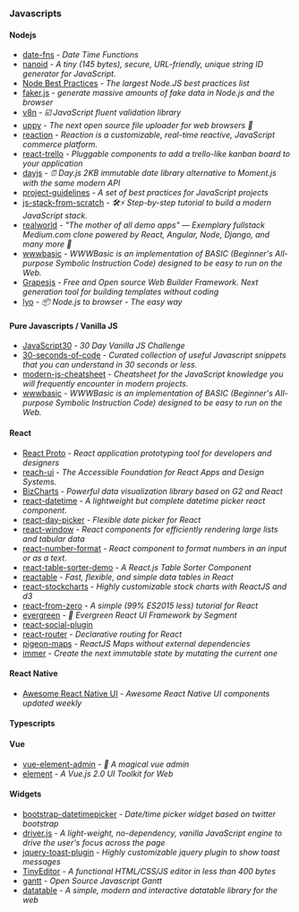 ### Javascripts

#### Nodejs

- [date-fns](https://github.com/date-fns/date-fns) - _Date Time Functions_
- [nanoid](https://github.com/ai/nanoid) - _A tiny (145 bytes), secure, URL-friendly, unique string ID generator for JavaScript._
- [Node Best Practices](https://github.com/i0natan/nodebestpractices) - _The largest Node.JS best practices list_
- [faker.js](https://github.com/Marak/faker.js) - _generate massive amounts of fake data in Node.js and the browser_
- [v8n](https://github.com/imbrn/v8n) - _☑️ JavaScript fluent validation library_
- [uppy](https://github.com/transloadit/uppy) - _The next open source file uploader for web browsers 🐶_
- [reaction](https://github.com/reactioncommerce/reaction) - _Reaction is a customizable, real-time reactive, JavaScript commerce platform._
- [react-trello](https://github.com/rcdexta/react-trello) - _Pluggable components to add a trello-like kanban board to your application_
- [dayjs](https://github.com/iamkun/dayjs) - _⏰ Day.js 2KB immutable date library alternative to Moment.js with the same modern API_
- [project-guidelines](https://github.com/elsewhencode/project-guidelines) - _A set of best practices for JavaScript projects_
- [js-stack-from-scratch](https://github.com/verekia/js-stack-from-scratch) - _🛠️⚡ Step-by-step tutorial to build a modern JavaScript stack._
- [realworld](https://github.com/gothinkster/realworld) - _"The mother of all demo apps" — Exemplary fullstack Medium.com clone powered by React, Angular, Node, Django, and many more 🏅_
- [wwwbasic](https://github.com/google/wwwbasic) - _WWWBasic is an implementation of BASIC (Beginner's All-purpose Symbolic Instruction Code) designed to be easy to run on the Web._
- [Grapesjs](https://github.com/artf/grapesjs) - _Free and Open source Web Builder Framework. Next generation tool for building templates without coding_
- [lyo](https://github.com/bokub/lyo) - _📦 Node.js to browser - The easy way_

#### Pure Javascripts / Vanilla JS

- [JavaScript30](https://github.com/wesbos/JavaScript30) - _30 Day Vanilla JS Challenge_
- [30-seconds-of-code](https://github.com/Chalarangelo/30-seconds-of-code) - _Curated collection of useful Javascript snippets that you can understand in 30 seconds or less._
- [modern-js-cheatsheet](https://github.com/mbeaudru/modern-js-cheatsheet) - _Cheatsheet for the JavaScript knowledge you will frequently encounter in modern projects._
- [wwwbasic](https://github.com/google/wwwbasic) - _WWWBasic is an implementation of BASIC (Beginner's All-purpose Symbolic Instruction Code) designed to be easy to run on the Web._

#### React

- [React Proto](https://github.com/React-Proto/react-proto) - _React application prototyping tool for developers and designers_
- [reach-ui](https://github.com/reach/reach-ui) - _The Accessible Foundation for React Apps and Design Systems._
- [BizCharts](https://github.com/alibaba/BizCharts) - _Powerful data visualization library based on G2 and React_
- [react-datetime](https://github.com/YouCanBookMe/react-datetime) - _A lightweight but complete datetime picker react component._
- [react-day-picker](https://github.com/gpbl/react-day-picker) - _Flexible date picker for React_
- [react-window](https://github.com/bvaughn/react-window) - _React components for efficiently rendering large lists and tabular data_
- [react-number-format](https://github.com/s-yadav/react-number-format) - _React component to format numbers in an input or as a text._
- [react-table-sorter-demo](https://github.com/bgerm/react-table-sorter-demo) - _A React.js Table Sorter Component_
- [reactable](https://github.com/glittershark/reactable) - _Fast, flexible, and simple data tables in React_
- [react-stockcharts](https://github.com/rrag/react-stockcharts) - _Highly customizable stock charts with ReactJS and d3_
- [react-from-zero](https://github.com/kay-is/react-from-zero) - _A simple (99% ES2015 less) tutorial for React_
- [evergreen](https://github.com/segmentio/evergreen) - _🌲 Evergreen React UI Framework by Segment_
- [react-social-plugin](https://github.com/deepakaggarwal7/react-social-login)
- [react-router](https://github.com/ReactTraining/react-router) - _Declarative routing for React_
- [pigeon-maps](https://github.com/mariusandra/pigeon-maps) - _ReactJS Maps without external dependencies_
- [immer](https://github.com/mweststrate/immer) - _Create the next immutable state by mutating the current one_

#### React Native

- [Awesome React Native UI](https://github.com/madhavanmalolan/awesome-reactnative-ui) - _Awesome React Native UI components updated weekly_

#### Typescripts

#### Vue

- [vue-element-admin](https://github.com/PanJiaChen/vue-element-admin) - _🎉 A magical vue admin_
- [element](https://github.com/ElemeFE/element) - _A Vue.js 2.0 UI Toolkit for Web_

#### Widgets

- [bootstrap-datetimepicker](https://github.com/Eonasdan/bootstrap-datetimepicker) - _Date/time picker widget based on twitter bootstrap_
- [driver.js](https://github.com/kamranahmedse/driver.js) - _A light-weight, no-dependency, vanilla JavaScript engine to drive the user's focus across the page_
- [jquery-toast-plugin](https://github.com/kamranahmedse/jquery-toast-plugin) - _Highly customizable jquery plugin to show toast messages_
- [TinyEditor](https://github.com/umpox/TinyEditor) - _A functional HTML/CSS/JS editor in less than 400 bytes_
- [gantt](https://github.com/frappe/gantt) - _Open Source Javascript Gantt_
- [datatable](https://github.com/frappe/datatable) - _A simple, modern and interactive datatable library for the web_
